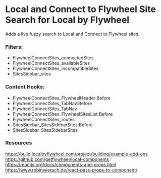 # Local and Connect to Flywheel Site Search for Local by Flywheel

Adds a live fuzzy search to Local and Connect to Flywheel sites.

### Filters:

- FlywheelConnectSites_connectedSites
- FlywheelConnectSites_availableSites
- FlywheelConnectSites_incompatibleSites
- SitesSidebar_sites

### Content Hooks:

- FlywheelConnectSites_FlywheelHeader:Before
- FlywheelConnectSites_TabNav:Before
- FlywheelConnectSites_TabNav
- FlywheelConnectSites_FlywheelSitesList:Before
- FlywheelConnectSites_routes
- SitesSidebar_SitesSidebarSites:Before
- SitesSidebar_SitesSidebarSites

### Resources
https://build.localbyflywheel.com/project/building/example-add-ons
https://github.com/getflywheel/local-components
https://reactjs.org/docs/components-and-props.html
https://www.robinwieruch.de/react-pass-props-to-component/

